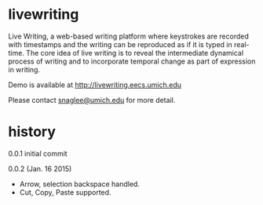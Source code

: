 # livewriting

Live Writing, a web-based writing platform where keystrokes are recorded with timestamps and the writing can be reproduced as if it is typed in real-time. The core idea of live writing is to reveal the intermediate dynamical process of writing and to incorporate temporal change as part of expression in writing.

Demo is available at http://livewriting.eecs.umich.edu

Please contact snaglee@umich.edu for more detail. 

# history

0.0.1 initial commit

0.0.2 (Jan. 16 2015)
* Arrow, selection backspace handled. 
* Cut, Copy, Paste supported. 
 
